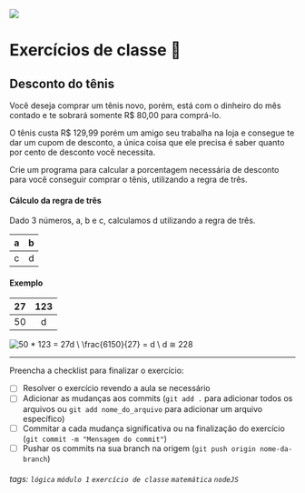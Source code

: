 ![](https://i.imgur.com/xG74tOh.png)

# Exercícios de classe 🏫

## Desconto do tênis

Você deseja comprar um tênis novo, porém, está com o dinheiro do mês contado e te sobrará somente R$ 80,00 para comprá-lo.

O tênis custa R$ 129,99 porém um amigo seu trabalha na loja e consegue te dar um cupom de desconto, a única coisa que ele precisa é saber quanto por cento de desconto você necessita.

Crie um programa para calcular a porcentagem necessária de desconto para você conseguir comprar o tênis, utilizando a regra de três.

#### Cálculo da regra de três

Dado 3 números, a, b e c, calculamos d utilizando a regra de três. 

|  a  |  b  |
|:---:|:---:|
|  c  |  d  |

#### Exemplo

| 27  | 123 |
|:---:|:---:|
| 50  |  d  |

![50 * 123 = 27d \\ \frac{6150}{27} = d \\ d ≅ 228](https://i.imgur.com/Mzjtbyq.png)

---

Preencha a checklist para finalizar o exercício:

- [ ] Resolver o exercício revendo a aula se necessário
- [ ] Adicionar as mudanças aos commits (`git add .` para adicionar todos os arquivos ou `git add nome_do_arquivo` para adicionar um arquivo específico)
- [ ] Commitar a cada mudança significativa ou na finalização do exercício (`git commit -m "Mensagem do commit"`)
- [ ] Pushar os commits na sua branch na origem (`git push origin nome-da-branch`)

###### tags: `lógica` `módulo 1` `exercício de classe` `matemática` `nodeJS`
